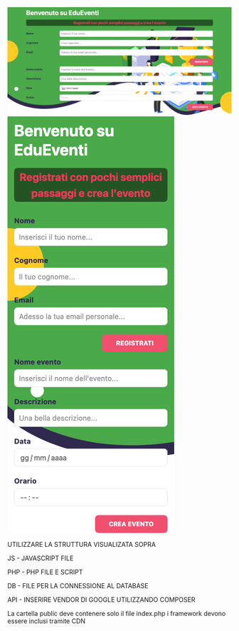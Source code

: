 ![Screenshot](edu_test.png)
![Screenshot](edu_test_mobile.png)

UTILIZZARE LA STRUTTURA VISUALIZATA SOPRA

JS - JAVASCRIPT FILE

PHP - PHP FILE E SCRIPT

DB - FILE PER LA CONNESSIONE AL DATABASE

API - INSERIRE VENDOR DI GOOGLE UTILIZZANDO COMPOSER

La cartella public deve contenere solo il file index.php
i framework devono essere inclusi tramite CDN
